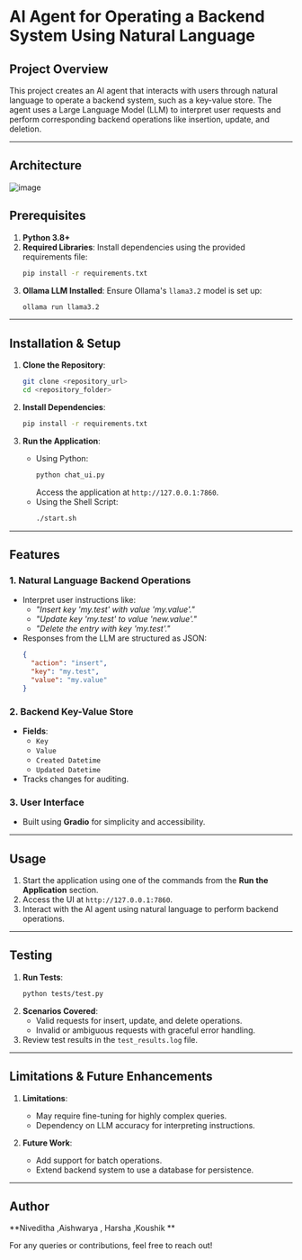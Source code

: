# AI Agent for Operating a Backend System Using Natural Language

## Project Overview
This project creates an AI agent that interacts with users through natural language to operate a backend system, such as a key-value store. The agent uses a Large Language Model (LLM) to interpret user requests and perform corresponding backend operations like insertion, update, and deletion.

---
## Architecture
![image](https://github.com/user-attachments/assets/21a0d14f-cca0-448d-b5eb-23cfcbbc4aec)

## Prerequisites
1. **Python 3.8+**
2. **Required Libraries**: Install dependencies using the provided requirements file:
   ```bash
   pip install -r requirements.txt
   ```
3. **Ollama LLM Installed**: Ensure Ollama's `llama3.2` model is set up:
   ```bash
   ollama run llama3.2
   ```

---

## Installation & Setup
1. **Clone the Repository**:
   ```bash
   git clone <repository_url>
   cd <repository_folder>
   ```

2. **Install Dependencies**:
   ```bash
   pip install -r requirements.txt
   ```

3. **Run the Application**:
   - Using Python:
     ```bash
     python chat_ui.py
     ```
     Access the application at `http://127.0.0.1:7860`.
   - Using the Shell Script:
     ```bash
     ./start.sh
     ```

---

## Features
### 1. **Natural Language Backend Operations**
   - Interpret user instructions like:
     - _"Insert key 'my.test' with value 'my.value'."_
     - _"Update key 'my.test' to value 'new.value'."_
     - _"Delete the entry with key 'my.test'."_
   - Responses from the LLM are structured as JSON:
     ```json
     {
       "action": "insert",
       "key": "my.test",
       "value": "my.value"
     }
     ```

### 2. **Backend Key-Value Store**
   - **Fields**:
     - `Key`
     - `Value`
     - `Created Datetime`
     - `Updated Datetime`
   - Tracks changes for auditing.

### 3. **User Interface**
   - Built using **Gradio** for simplicity and accessibility.

---

## Usage
1. Start the application using one of the commands from the **Run the Application** section.
2. Access the UI at `http://127.0.0.1:7860`.
3. Interact with the AI agent using natural language to perform backend operations.

---

## Testing
1. **Run Tests**:
   ```bash
   python tests/test.py
   ```
2. **Scenarios Covered**:
   - Valid requests for insert, update, and delete operations.
   - Invalid or ambiguous requests with graceful error handling.
3. Review test results in the `test_results.log` file.

---

## Limitations & Future Enhancements
1. **Limitations**:
   - May require fine-tuning for highly complex queries.
   - Dependency on LLM accuracy for interpreting instructions.

2. **Future Work**:
   - Add support for batch operations.
   - Extend backend system to use a database for persistence.

---

## Author
**Niveditha​ ,Aishwarya​ , Harsha​ ,Koushik **

For any queries or contributions, feel free to reach out!
